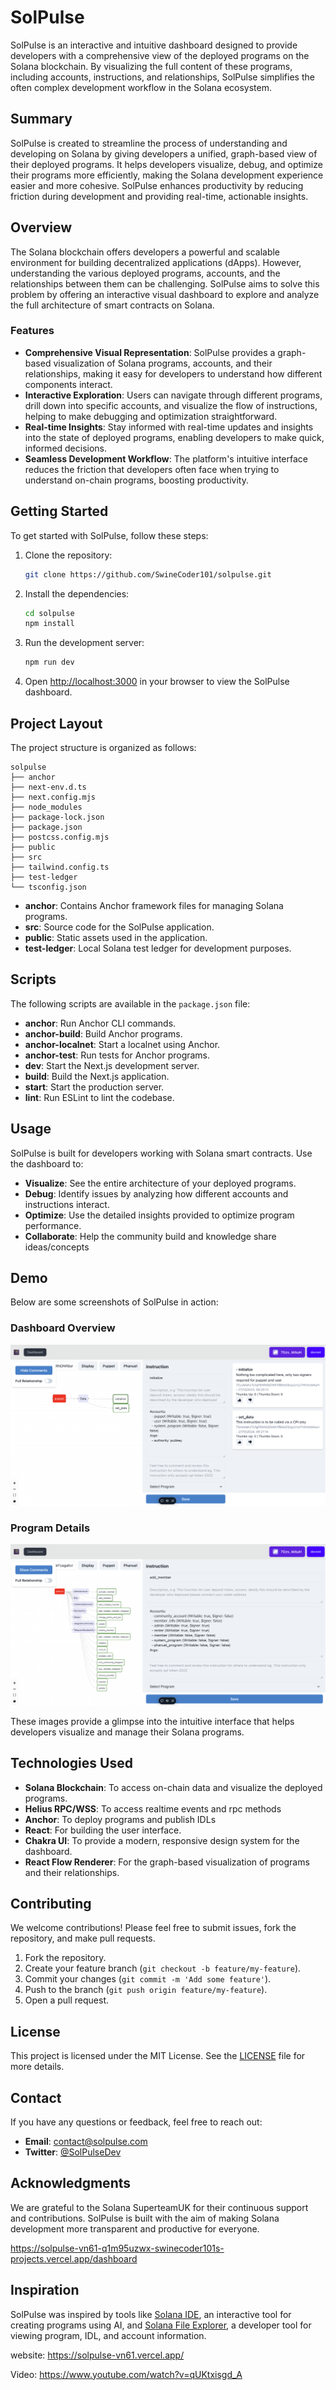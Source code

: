 # SolPulse

SolPulse is an interactive and intuitive dashboard designed to provide developers with a comprehensive view of the deployed programs on the Solana blockchain. By visualizing the full content of these programs, including accounts, instructions, and relationships, SolPulse simplifies the often complex development workflow in the Solana ecosystem.

## Summary

SolPulse is created to streamline the process of understanding and developing on Solana by giving developers a unified, graph-based view of their deployed programs. It helps developers visualize, debug, and optimize their programs more efficiently, making the Solana development experience easier and more cohesive. SolPulse enhances productivity by reducing friction during development and providing real-time, actionable insights.

## Overview

The Solana blockchain offers developers a powerful and scalable environment for building decentralized applications (dApps). However, understanding the various deployed programs, accounts, and the relationships between them can be challenging. SolPulse aims to solve this problem by offering an interactive visual dashboard to explore and analyze the full architecture of smart contracts on Solana.

### Features
- **Comprehensive Visual Representation**: SolPulse provides a graph-based visualization of Solana programs, accounts, and their relationships, making it easy for developers to understand how different components interact.
- **Interactive Exploration**: Users can navigate through different programs, drill down into specific accounts, and visualize the flow of instructions, helping to make debugging and optimization straightforward.
- **Real-time Insights**: Stay informed with real-time updates and insights into the state of deployed programs, enabling developers to make quick, informed decisions.
- **Seamless Development Workflow**: The platform's intuitive interface reduces the friction that developers often face when trying to understand on-chain programs, boosting productivity.

## Getting Started

To get started with SolPulse, follow these steps:

1. Clone the repository:
   ```bash
   git clone https://github.com/SwineCoder101/solpulse.git
   ```

2. Install the dependencies:
   ```bash
   cd solpulse
   npm install
   ```

3. Run the development server:
   ```bash
   npm run dev
   ```

4. Open [http://localhost:3000](http://localhost:3000) in your browser to view the SolPulse dashboard.

## Project Layout

The project structure is organized as follows:

```
solpulse
├── anchor
├── next-env.d.ts
├── next.config.mjs
├── node_modules
├── package-lock.json
├── package.json
├── postcss.config.mjs
├── public
├── src
├── tailwind.config.ts
├── test-ledger
└── tsconfig.json
```

- **anchor**: Contains Anchor framework files for managing Solana programs.
- **src**: Source code for the SolPulse application.
- **public**: Static assets used in the application.
- **test-ledger**: Local Solana test ledger for development purposes.

## Scripts

The following scripts are available in the `package.json` file:

- **anchor**: Run Anchor CLI commands.
- **anchor-build**: Build Anchor programs.
- **anchor-localnet**: Start a localnet using Anchor.
- **anchor-test**: Run tests for Anchor programs.
- **dev**: Start the Next.js development server.
- **build**: Build the Next.js application.
- **start**: Start the production server.
- **lint**: Run ESLint to lint the codebase.

## Usage

SolPulse is built for developers working with Solana smart contracts. Use the dashboard to:

- **Visualize**: See the entire architecture of your deployed programs.
- **Debug**: Identify issues by analyzing how different accounts and instructions interact.
- **Optimize**: Use the detailed insights provided to optimize program performance.
- **Collaborate**: Help the community build and knowledge share ideas/concepts
  

## Demo

Below are some screenshots of SolPulse in action:

### Dashboard Overview
![Dashboard Overview](images/instruction-comments-puppet.png)

### Program Details
![Program Details](images/instruction-phanuel.png)

These images provide a glimpse into the intuitive interface that helps developers visualize and manage their Solana programs.

## Technologies Used

- **Solana Blockchain**: To access on-chain data and visualize the deployed programs.
- **Helius RPC/WSS**: To access realtime events and rpc methods
- **Anchor**: To deploy programs and publish IDLs
- **React**: For building the user interface.
- **Chakra UI**: To provide a modern, responsive design system for the dashboard.
- **React Flow Renderer**: For the graph-based visualization of programs and their relationships.

## Contributing

We welcome contributions! Please feel free to submit issues, fork the repository, and make pull requests.

1. Fork the repository.
2. Create your feature branch (`git checkout -b feature/my-feature`).
3. Commit your changes (`git commit -m 'Add some feature'`).
4. Push to the branch (`git push origin feature/my-feature`).
5. Open a pull request.

## License

This project is licensed under the MIT License. See the [LICENSE](LICENSE) file for more details.

## Contact

If you have any questions or feedback, feel free to reach out:

- **Email**: [contact@solpulse.com](mailto:contact@solpulse.com)
- **Twitter**: [@SolPulseDev](https://twitter.com/SolPulseDev)

## Acknowledgments

We are grateful to the Solana SuperteamUK for their continuous support and contributions. SolPulse is built with the aim of making Solana development more transparent and productive for everyone.

https://solpulse-vn61-q1m95uzwx-swinecoder101s-projects.vercel.app/dashboard

## Inspiration

SolPulse was inspired by tools like [Solana IDE](https://solana-ide.netlify.app/), an interactive tool for creating programs using AI, and [Solana File Explorer](https://solana-file-explorer.netlify.app/), a developer tool for viewing program, IDL, and account information.


website: https://solpulse-vn61.vercel.app/

Video: https://www.youtube.com/watch?v=qUKtxisgd_A 
